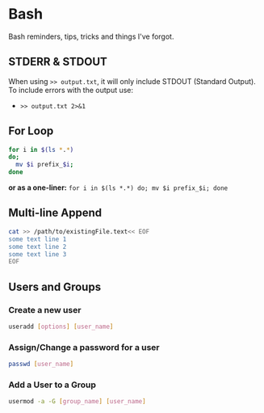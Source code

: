 # Bash
Bash reminders, tips, tricks and things I've forgot.

## STDERR & STDOUT
When using `>> output.txt`, it will only include STDOUT (Standard Output). To include errors with the output use:

- `>> output.txt 2>&1`

## For Loop
```bash
for i in $(ls *.*)
do;
  mv $i prefix_$i;
done
```

**or as a one-liner:** `for i in $(ls *.*) do; mv $i prefix_$i; done`


## Multi-line Append
```bash 
cat >> /path/to/existingFile.text<< EOF
some text line 1
some text line 2
some text line 3
EOF
```

## Users and Groups

### Create a new user
```bash
useradd [options] [user_name]
```

### Assign/Change a password for a user
```bash
passwd [user_name]
```

### Add a User to a Group
```bash
usermod -a -G [group_name] [user_name]
```
